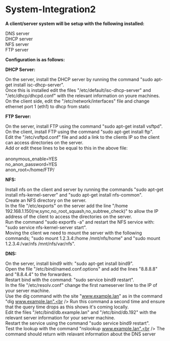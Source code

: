 # System-Integration2

**A client/server system will be setup with the following installed:**

DNS server<br />
DHCP server<br />
NFS server<br />
FTP server<br />

**Configuration is as follows:**

**DHCP Server:**

On the server, install the DHCP server by running the command "sudo apt-get install isc-dhcp-server".<br />
Once this is installed edit the files "/etc/default/isc-dhcp-server" and "/etc/dhcp/dhcpd.conf" with the relevant information on youre machines.<br />
On the client side, edit the "/etc/network/interfaces" file and change ethernet port 1 (eth1) to dhcp from static<br />

**FTP Server:**

On the server, install FTP using the command "sudo apt-get install vsftpd".<br />
On the client, install FTP using the command "sudo apt-get install ftp".<br />
Edit the "/etc/vsftpd.conf" file and add a link to the clients IP so the client can access directories on the server.<br />
Add or edit these lines to be equal to this in the above file:<br /><br />
anonymous_enable=YES<br />
no_anon_password=YES<br />
anon_root=/home/FTP/<br />

**NFS:**

Install nfs on the client and server by running the commands "sudo apt-get install nfs-kernel-server" and "sudo apt-get install nfs-common".<br />
Create an NFS directory on the server.<br />
In the file "/etc/exports" on the server add the line "/home 192.168.1.150(rw,sync,no_root_squash,no_subtree_check)" to allow the IP address of the client to access the directories on the server.<br />
Run the command "sudo exportfs -a" and restart the NFS service with: "sudo service nfs-kernel-server start".<br />
Moving the client we need to mount the server with the following commands; "sudo mount 1.2.3.4:/home /mnt/nfs/home" and "sudo mount 1.2.3.4:/var/nfs /mnt/nfs/var/nfs".<br />

**DNS:**

On the server, install bind9 with: "sudo apt-get install bind9".<br />
Open the file "/etc/bind/named.conf.options" and add the lines "8.8.8.8" and "8.8.4.4" to the forwarders.<br />
Restart bind with the command: "sudo service bind9 restart".<br />
In the file "/etc/resolv.conf" change the first nameserver line to the IP of your server machine.<br />
Use the dig command with the site "www.example.lan" as in the command "dig www.example.lan".<br />
Run this command a second time and ensure that the query time drops as this shows it's coming locally.<br />
Edit the files "/etc/bind/db.example.lan" and "/etc/bind/db.192" with the relevant server information for your server machine.<br />
Restart the service using the command "sudo service bind9 restart".<br />
Test the lookup with the command "nslookup www.example.lan".<br />
The command should return with relavant information about the DNS server
